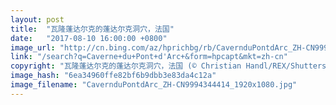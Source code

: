 ```yaml
---
layout: post
title:  "瓦隆蓬达尔克的蓬达尔克洞穴，法国"
date:   "2017-08-10 16:00:00 +0800"
image_url: "http://cn.bing.com/az/hprichbg/rb/CavernduPontdArc_ZH-CN9994344414_1920x1080.jpg"
link: "/search?q=Caverne+du+Pont+d'Arc+&form=hpcapt&mkt=zh-cn"
copyright: "瓦隆蓬达尔克的蓬达尔克洞穴，法国 (© Christian Handl/REX/Shutterstock)"
image_hash: "6ea34960ffe82bf6b9dbb3e83da4c12a"
image_filename: "CavernduPontdArc_ZH-CN9994344414_1920x1080.jpg"
---
```

